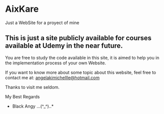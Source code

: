 # AixKare
Just a WebSite for a proyect of mine

## This is just a site publicly available for courses available at Udemy in the near future.

You are free to study the code available in this site, it is aimed to help you in the implementation process of your own Website.

If you want to know more about some topic about this website, feel free to contact me at: angelakimichellle@hotmail.com

Thanks to visit me seldom.

My Best Regards 
- Black Angy  ...(^_^)..*